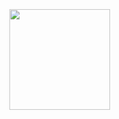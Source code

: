 
<img height="180em" src="https://github-readme-stats.vercel.app/api?username=Kanna&show_icons=true&hide_border=true&&count_private=true&include_all_commits=true" />

<!--START_SECTION:waka-->
<!--END_SECTION:waka-->
